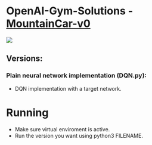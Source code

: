 # OpenAI-Gym-Solutions - [MountainCar-v0](https://github.com/openai/gym/wiki/MountainCar-v0)

![](MountainCarSolved.gif)

## Versions:

### Plain neural network implementation (DQN.py):
- DQN implementation with a target network.

# Running
- Make sure virtual enviroment is active.
- Run the version you want using python3 FILENAME.